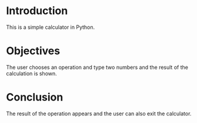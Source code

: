 # Introduction
This is a simple calculator in Python.

# Objectives
The user chooses an operation and type two numbers and the result of the calculation is shown.

# Conclusion
The result of the operation appears and the user can also exit the calculator.
